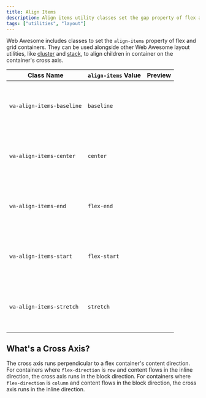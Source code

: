 ```yaml
---
title: Align Items
description: Align items utility classes set the gap property of flex and grid containers, like other Web Awesome layout utilities.
tags: ["utilities", "layout"]
---
```


<style>
  .preview-wrapper {
    border: var(--wa-border-width-s) dashed var(--wa-color-neutral-border-normal);
    border-radius: var(--wa-border-radius-s);
    min-block-size: 3em;
    padding: var(--wa-space-2xs);
  }
  .preview-block {
    aspect-ratio: 1 / 1;
    background-color: var(--wa-color-neutral-fill-loud);
    border-radius: var(--wa-border-radius-xs);
    min-block-size: 1em;
  }
</style>

Web Awesome includes classes to set the `align-items` property of flex and grid containers. They can be used alongside other Web Awesome layout utilities, like [cluster](/docs/layout/cluster) and [stack](/docs/layout/stack), to align children in container on the container's cross axis.

| Class Name          | `align-items` Value | Preview                                                                                                                            |
| ------------------- | ------------------- | ---------------------------------------------------------------------------------------------------------------------------------- |
| `wa-align-items-baseline` | `baseline`          | <div class="wa-cluster wa-align-items-baseline preview-wrapper"><div class="preview-block"></div><div class="preview-block"></div></div> |
| `wa-align-items-center`   | `center`            | <div class="wa-cluster wa-align-items-center preview-wrapper"><div class="preview-block"></div><div class="preview-block"></div></div>   |
| `wa-align-items-end`      | `flex-end`          | <div class="wa-cluster wa-align-items-end preview-wrapper"><div class="preview-block"></div><div class="preview-block"></div></div>      |
| `wa-align-items-start`    | `flex-start`        | <div class="wa-cluster wa-align-items-start preview-wrapper"><div class="preview-block"></div><div class="preview-block"></div></div>    |
| `wa-align-items-stretch`  | `stretch`           | <div class="wa-cluster wa-align-items-stretch preview-wrapper"><div class="preview-block"></div><div class="preview-block"></div></div>  |

## What's a Cross Axis?

The cross axis runs perpendicular to a flex container's content direction. For containers where `flex-direction` is `row` and content flows in the inline direction, the cross axis runs in the block direction. For containers where `flex-direction` is `column` and content flows in the block direction, the cross axis runs in the inline direction.
